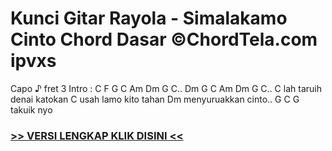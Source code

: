 
 # Kunci Gitar Rayola - Simalakamo Cinto Chord Dasar ©ChordTela.com ipvxs


Capo ♪ fret 3 Intro : C F G C Am Dm G C.. Dm G C Am Dm G C.. C lah taruih denai katokan C usah lamo kito tahan Dm menyuruakkan cinto.. G C G takuik nyo

###  <a href="https://shortlighzx.web.app?sq=Kunci Gitar Rayola - Simalakamo Cinto Chord Dasar ©ChordTela.com"> >> VERSI LENGKAP KLIK DISINI << </a>

